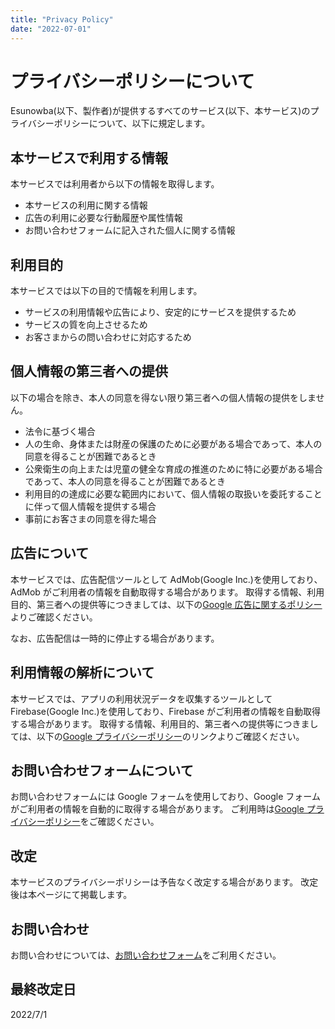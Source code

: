 ```yaml
---
title: "Privacy Policy"
date: "2022-07-01"
---
```


# プライバシーポリシーについて

Esunowba(以下、製作者)が提供するすべてのサービス(以下、本サービス)のプライバシーポリシーについて、以下に規定します。

## 本サービスで利用する情報

本サービスでは利用者から以下の情報を取得します。

- 本サービスの利用に関する情報
- 広告の利用に必要な行動履歴や属性情報
- お問い合わせフォームに記入された個人に関する情報

## 利用目的

本サービスでは以下の目的で情報を利用します。

- サービスの利用情報や広告により、安定的にサービスを提供するため
- サービスの質を向上させるため
- お客さまからの問い合わせに対応するため

## 個人情報の第三者への提供

以下の場合を除き、本人の同意を得ない限り第三者への個人情報の提供をしません。

- 法令に基づく場合
- 人の生命、身体または財産の保護のために必要がある場合であって、本人の同意を得ることが困難であるとき
- 公衆衛生の向上または児童の健全な育成の推進のために特に必要がある場合であって、本人の同意を得ることが困難であるとき
- 利用目的の達成に必要な範囲内において、個人情報の取扱いを委託することに伴って個人情報を提供する場合
- 事前にお客さまの同意を得た場合

## 広告について

本サービスでは、広告配信ツールとして AdMob(Google Inc.)を使用しており、AdMob がご利用者の情報を自動取得する場合があります。
取得する情報、利用目的、第三者への提供等につきましては、以下の[Google 広告に関するポリシー](https://policies.google.com/technologies/ads?hl=ja)よりご確認ください。

なお、広告配信は一時的に停止する場合があります。

## 利用情報の解析について

本サービスでは、アプリの利用状況データを収集するツールとして Firebase(Google Inc.)を使用しており、Firebase がご利用者の情報を自動取得する場合があります。
取得する情報、利用目的、第三者への提供等につきましては、以下の[Google プライバシーポリシー](https://policies.google.com/privacy?hl=ja)のリンクよりご確認ください。

## お問い合わせフォームについて

お問い合わせフォームには Google フォームを使用しており、Google フォームがご利用者の情報を自動的に取得する場合があります。
ご利用時は[Google プライバシーポリシー](https://policies.google.com/privacy?hl=ja)をご確認ください。

## 改定

本サービスのプライバシーポリシーは予告なく改定する場合があります。
改定後は本ページにて掲載します。

## お問い合わせ

お問い合わせについては、[お問い合わせフォーム](https://forms.gle/6G7RaQP7uG7ufKSP8)をご利用ください。

## 最終改定日

2022/7/1
